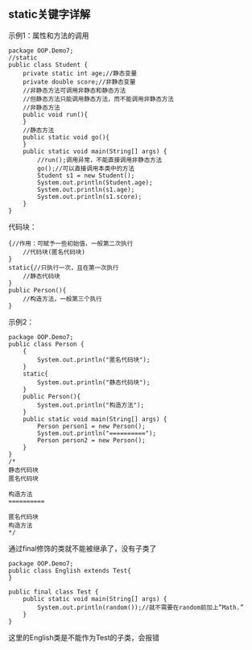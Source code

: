 ## static关键字详解

示例1：属性和方法的调用

```
package OOP.Demo7;
//static
public class Student {
    private static int age;//静态变量
    private double score;//非静态变量
    //非静态方法可调用非静态和静态方法
    //但静态方法只能调用静态方法，而不能调用非静态方法
    //非静态方法
    public void run(){
    }
    //静态方法
    public static void go(){
    }
    public static void main(String[] args) {
        //run();调用异常，不能直接调用非静态方法
        go();//可以直接调用本类中的方法
        Student s1 = new Student();
        System.out.println(Student.age);
        System.out.println(s1.age);
        System.out.println(s1.score);
    }
}
```

代码块：

    {//作用：可赋予一些初始值，一般第二次执行
        //代码块(匿名代码块)
    }
    static{//只执行一次，且在第一次执行
        //静态代码块
    }
    public Person(){
        //构造方法，一般第三个执行
    }

示例2：

```
package OOP.Demo7;
public class Person {
    {
        System.out.println("匿名代码块");
    }
    static{
        System.out.println("静态代码块");
    }
    public Person(){
        System.out.println("构造方法");
    }
    public static void main(String[] args) {
        Person person1 = new Person();
        System.out.println("==========");
        Person person2 = new Person();
    }
}
/*
静态代码块
匿名代码块

构造方法
==========

匿名代码块
构造方法
*/
```

通过final修饰的类就不能被继承了，没有子类了

```
package OOP.Demo7;
public class English extends Test{
}
```

```
public final class Test {
    public static void main(String[] args) {
        System.out.println(random());//就不需要在random前加上“Math.”
    }
}
```

这里的English类是不能作为Test的子类，会报错